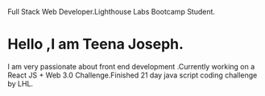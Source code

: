 Full Stack Web Developer.Lighthouse Labs Bootcamp Student.

# Hello ,I am Teena Joseph.
I am very passionate about front end development .Currently working on a  React JS + Web 3.0 Challenge.Finished  21 day java script coding challenge by LHL.
